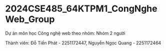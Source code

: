 # 2024CSE485_64KTPM1_CongNgheWeb_Group
Dự án môn học Công nghệ web theo nhóm: Nhóm 2 người

Thành viên: Đỗ Tiến Phát      - 2251172447,
            Nguyễn Ngọc Quang - 2251172464
